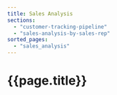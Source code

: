 ```yaml
---
title: Sales Analysis
sections:
  - "customer-tracking-pipeline"
  - "sales-analysis-by-sales-rep"
sorted_pages:
  - "sales_analysis"
---
```

# {{page.title}}
